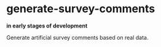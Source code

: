 # generate-survey-comments

**in early stages of development**

Generate artificial survey comments based on real data.
